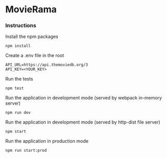 # MovieRama

### Instructions

Install the npm packages


```
npm install
```

Create a .env file in the root
```
API_URL=https://api.themoviedb.org/3
API_KEY=<YOUR_KEY>
```

Run the tests


```
npm test
```


Run the application in development mode (served by webpack in-memory server)


```
npm run dev
```


Run the application in development mode (served by http-dist file server)


```
npm start
```


Run the application in production mode 


```
npm run start:prod
```

